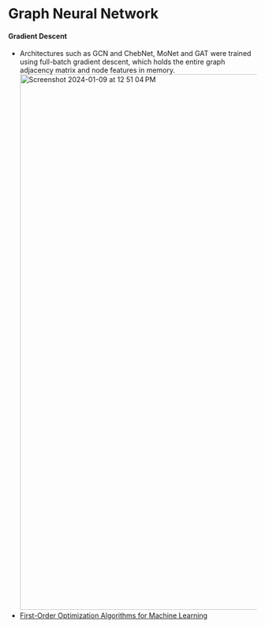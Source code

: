 # Graph Neural Network

#### Gradient Descent
* Architectures such as GCN and ChebNet, MoNet and GAT were trained using full-batch gradient descent, which holds the entire graph adjacency matrix and node features in memory.
<img width="1086" alt="Screenshot 2024-01-09 at 12 51 04 PM" src="https://github.com/Shakib-IO/Graph-Network/assets/65369990/e0db1cc9-6538-4562-9c76-ca0098fa6206"> <br>
* [First-Order Optimization Algorithms for Machine Learning](https://www.cs.ubc.ca/~schmidtm/Courses/5XX-S20/)
